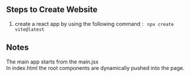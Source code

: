 ## Steps to Create Website

1. create a react app by using the following command :
   ` npx create vite@latest`

## Notes

The main app starts from the main.jsx <br>
In index.html the root components are dynamically pushed into the page.
